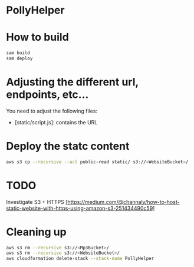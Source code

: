 # PollyHelper

# How to build 

```bash
sam build
sam deploy
```

# Adjusting the different url, endpoints, etc...

You need to adjust the following files:

* [static/script.js]: contains the <APIEndpoint> URL

# Deploy the statc content

```bash
aws s3 cp --recursive --acl public-read static/ s3://<WebsiteBucket>/
```

# TODO

Investigate S3 + HTTPS [https://medium.com/@channaly/how-to-host-static-website-with-https-using-amazon-s3-251434490c59]

# Cleaning up

```bash
aws s3 rm --recursive s3://<Mp3Bucket>/
aws s3 rm --recursive s3://<WebsiteBucket>/
aws cloudformation delete-stack --stack-name PollyHelper
```

